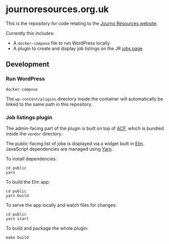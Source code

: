 # journoresources.org.uk

This is the repository for code relating to the [Journo Resources website](https://www.journoresources.org.uk).

Currently this includes:
  - A `docker-compose` file to run WordPress locally
  - A plugin to create and display job listings on the JR [jobs page](https://www.journoresources.org.uk/journalism-jobs-internships)

## Development

### Run WordPress

```
docker-compose
```

The `wp-content/plugins` directory inside the container will automatically be linked to the same path in this repository.

### Job listings plugin

The admin-facing part of the plugin is built on top of [ACF](https://www.advancedcustomfields.com), which is bundled inside the `vendor` directory.

The public-facing list of jobs is displayed via a widget built in [Elm](http://elm-lang.org). JavaScript dependencies are managed using [Yarn](https://yarnpkg.com/lang/en/).

To install dependencies:

```
cd public
yarn
```

To build the Elm app:

```
cd public
yarn build
```

To serve the app locally and watch files for changes:

```
cd public
yarn start
```

To build and package the whole plugin:

```
make build
```
